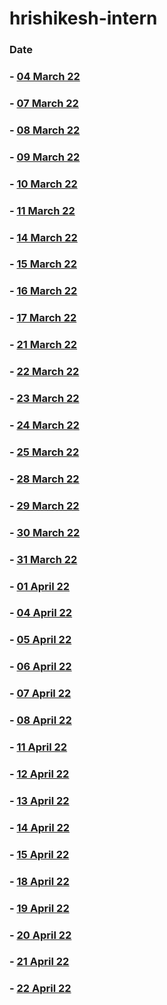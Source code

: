 # hrishikesh-intern
### Date

### - [04 March 22](https://github.com/sp18-interns/hrishikesh-intern/tree/main/04%20March%2022)

### - [07 March 22](https://github.com/sp18-interns/hrishikesh-intern/tree/main/07%20March%2022)

### - [08 March 22](https://github.com/sp18-interns/hrishikesh-intern/tree/main/08%20March%2022)

### - [09 March 22](https://github.com/sp18-interns/hrishikesh-intern/tree/main/09%20March%2022)

### - [10 March 22](https://github.com/sp18-interns/hrishikesh-intern/tree/main/10%20March%2022)

### - [11 March 22](https://github.com/sp18-interns/hrishikesh-intern/tree/main/11%20March%2022)

### - [14 March 22](https://github.com/sp18-interns/hrishikesh-intern/tree/main/14%20March%2022)

### - [15 March 22](https://github.com/sp18-interns/hrishikesh-intern/tree/main/15%20March%2022)

### - [16 March 22](https://github.com/sp18-interns/hrishikesh-intern/tree/main/16%20March%2022)

### - [17 March 22](https://github.com/sp18-interns/hrishikesh-intern/tree/main/17%20March%2022)

### - [21 March 22](https://github.com/sp18-interns/hrishikesh-intern/tree/main/21%20March%2022)

### - [22 March 22](https://github.com/sp18-interns/hrishikesh-intern/tree/main/22%20March%2022)

### - [23 March 22](https://github.com/sp18-interns/hrishikesh-intern/tree/main/23%20March%2022)

### - [24 March 22](https://github.com/sp18-interns/hrishikesh-intern/tree/main/24%20March%2022)

### - [25 March 22](https://github.com/sp18-interns/hrishikesh-intern/tree/main/25%20March%2022)

### - [28 March 22](https://github.com/sp18-interns/hrishikesh-intern/tree/main/28%20%20March%2022)

### - [29 March 22](https://github.com/sp18-interns/hrishikesh-intern/tree/main/29%20%20March%2022)

### - [30 March 22](https://github.com/sp18-interns/hrishikesh-intern/tree/main/30%20%20March%2022)

### - [31 March 22](https://github.com/sp18-interns/hrishikesh-intern/tree/main/31%20%20March%2022)

### - [01 April 22](github.com/sp18-interns/hrishikesh-intern/tree/main/01%20April%2022)

### - [04 April 22](github.com/sp18-interns/hrishikesh-intern/tree/main/04%20April%2022)

### - [05 April 22](github.com/sp18-interns/hrishikesh-intern/tree/main/05%20April%2022)

### - [06 April 22](github.com/sp18-interns/hrishikesh-intern/tree/main/06%20April%2022)

### - [07 April 22](github.com/sp18-interns/hrishikesh-intern/tree/main/07%20April%2022)

### - [08 April 22](github.com/sp18-interns/hrishikesh-intern/tree/main/08%20April%2022)

### - [11 April 22](github.com/sp18-interns/hrishikesh-intern/tree/main/11%20April%2022)

### - [12 April 22](github.com/sp18-interns/hrishikesh-intern/tree/main/12%20April%2022)

### - [13 April 22](github.com/sp18-interns/hrishikesh-intern/tree/main/13%20April%2022)

### - [14 April 22](github.com/sp18-interns/hrishikesh-intern/tree/main/14%20April%2022)

### - [15 April 22](github.com/sp18-interns/hrishikesh-intern/tree/main/15%20April%2022)

### - [18 April 22](github.com/sp18-interns/hrishikesh-intern/tree/main/18%20April%2022)

### - [19 April 22](github.com/sp18-interns/hrishikesh-intern/tree/main/19%20April%2022)

### - [20 April 22](github.com/sp18-interns/hrishikesh-intern/tree/main/20%20April%2022)

### - [21 April 22](github.com/sp18-interns/hrishikesh-intern/tree/main/21%20April%2022)

### - [22 April 22](github.com/sp18-interns/hrishikesh-intern/tree/main/22%20April%2022)
